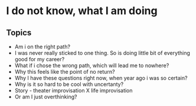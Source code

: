 # I do not know, what I am doing 

## Topics

 - Am i on the right path?
 - I was never really sticked to one thing. So is doing little bit of everything good for my career?
 - What if i chose the wrong path, which will lead me to nowhere?
 - Why this feels like the point of no return?
 - Why  I have these questions right now, when year ago i was so certain?
 - Why is it so hard to be cool with uncertanty?
 - Story  - theater improvisation X life improvisation
 - Or am I just overthinking?
